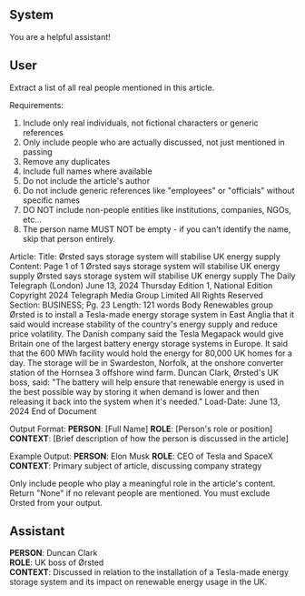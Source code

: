 ## System

You are a helpful assistant!

## User


Extract a list of all real people mentioned in this article.

Requirements:
1. Include only real individuals, not fictional characters or generic references
2. Only include people who are actually discussed, not just mentioned in passing
3. Remove any duplicates
4. Include full names where available
5. Do not include the article's author
6. Do not include generic references like "employees" or "officials" without specific names
7. DO NOT include non-people entities like institutions, companies, NGOs, etc...
8. The person name MUST NOT be empty - if you can't identify the name, skip that person entirely.

Article:
Title: Ørsted says storage system will stabilise UK energy supply
Content: Page 1 of 1
Ørsted says storage system will stabilise UK energy supply
Ørsted says storage system will stabilise UK energy supply
The Daily Telegraph (London)
June 13, 2024 Thursday
Edition 1, National Edition
Copyright 2024 Telegraph Media Group Limited All Rights Reserved
Section: BUSINESS; Pg. 23
Length: 121 words
Body
Renewables group Ørsted is to install a Tesla-made energy storage system in East Anglia that it said would 
increase stability of the country's energy supply and reduce price volatility.
The Danish company said the Tesla Megapack would give Britain one of the largest battery energy storage systems 
in Europe. It said that the 600 MWh facility would hold the energy for 80,000 UK homes for a day.
The storage will be in Swardeston, Norfolk, at the onshore converter station of the Hornsea 3 offshore wind farm. 
Duncan Clark, Ørsted's UK boss, said: "The battery will help ensure that renewable energy is used in the best 
possible way by storing it when demand is lower and then releasing it back into the system when it's needed."
Load-Date: June 13, 2024
End of Document

Output Format:
**PERSON**: [Full Name]
**ROLE**: [Person's role or position]
**CONTEXT**: [Brief description of how the person is discussed in the article]

Example Output:
**PERSON**: Elon Musk
**ROLE**: CEO of Tesla and SpaceX
**CONTEXT**: Primary subject of article, discussing company strategy

Only include people who play a meaningful role in the article's content. Return "None" if no relevant people are mentioned.
You must exclude Orsted from your output.


## Assistant

**PERSON**: Duncan Clark  
**ROLE**: UK boss of Ørsted  
**CONTEXT**: Discussed in relation to the installation of a Tesla-made energy storage system and its impact on renewable energy usage in the UK.

